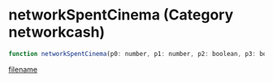 # networkSpentCinema (Category networkcash)

```js
function networkSpentCinema(p0: number, p1: number, p2: boolean, p3: boolean): void
```

[filename](networkSpentCinema_m.md ':include')